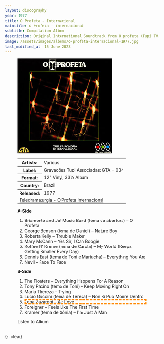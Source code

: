 ```yaml
---
layout: discography
year: 1977
title: O Profeta - Internacional
maintitle: O Profeta - Internacional
subtitle: Compilation Album
description: Original International Soundtrack from O profeta (Tupi TV, 1977/1978).
image: /assets/images/albums/o-profeta-internacional-1977.jpg
last_modified_at: 15 June 2023
---
```


<figure class="fig1" id="BBC">
<img src="/assets/images/albums/o-profeta-internacional-1977.jpg" class="full-width" alt="Front Cover for the album O Profeta - Internacional (1977)" />
<figcaption>
<table>
<tr><th>Artists:</th><td>Various</td></tr>
<tr><th>Label:</th><td>Gravações Tupi Associadas: GTA - 034</td></tr>
<tr><th>Format:</th><td>12" Vinyl, 33⅓ Album</td></tr>
<tr><th>Country:</th><td>Brazil</td></tr>
<tr><th>Released:</th><td>1977</td></tr>
<tr><td colspan="2"><a class="external-link" href="http://teledramaturgia.com.br/o-profeta-internacional-1977/">Teledramaturgia -   O Profeta Internacional</a></td></tr>
</table>
</figcaption>
</figure>

<figure class="fig2" id="Tracks">
<figcaption>
<strong>A-Side</strong>
</figcaption>
<ol>
<li>Briamonte and Jet Music Band (tema de abertura) – O Profeta</li>
<li>George Benson (tema de Daniel) – Nature Boy</li>
<li>Roberta Kelly – Trouble Maker</li>
<li>Mary McCann – Yes Sir, I Can Boogie</li>
<li>Koffee N’ Kreme (tema de Carola) – My World (Keeps Getting Smaller Every Day)</li>
<li>Dennis East (tema de Toni e Mariucha) – Everything You Are</li>
<li>Nevil – Face To Face</li>
</ol>
<figcaption>
<strong>B-Side</strong>
</figcaption>
<ol>
<li>The Floaters – Everything Happens For A Reason</li>
<li>Tony Pacino (tema de Toni) – Keep Moving Right On</li>
<li>Maria Thereza – Trying</li>
<li>Lucio Guccini (tema de Teresa) – Non Si Puo Morire Dentro</li>
<li style="outline: 4px dashed darkorange; outline-offset: -4px;">Lena Zavaroni – Air Love</li>
<li>Foreigner – Feels Like The First Time</li>
<li>Kramer (tema de Sônia) – I'm Just A Man</li>
</ol>

<div data-video="k1VrrJ-rVoo" data-autoplay="0" data-loop="1" id="youtube-audio"></div>Listen to Album
<script src="https://www.youtube.com/iframe_api"></script>
<script src="/assets/js/yt.js"></script>
</figure>

<br />{: .clear}

